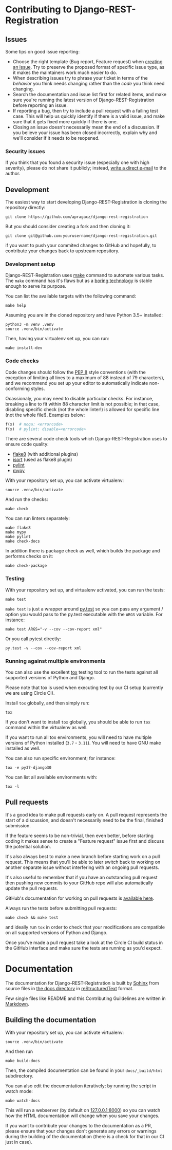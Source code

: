 # Contributing to Django-REST-Registration


## Issues

Some tips on good issue reporting:

*   Choose the right template (Bug report, Feature request) when
    [creating an issue][project-new-issue].
    Try to preserve the proposed format of specific issue type,
    as it makes the maintainers work much easier to do.
*   When describing issues try to phrase your ticket in terms of
    the *behavior* you think needs changing rather than the *code*
    you think need changing.
*   Search the documentation and issue list first for related items,
    and make sure you're running the latest version of Django-REST-Registration
    before reporting an issue.
*   If reporting a bug, then try to include a pull request
    with a failing test case. This will help us quickly identify
    if there is a valid issue, and make sure that it gets fixed more quickly
    if there is one.
*   Closing an issue doesn't necessarily mean the end of a discussion.
    If you believe your issue has been closed incorrectly, explain why
    and we'll consider if it needs to be reopened.


### Security issues

If you think that you found a security issue (especially one with
high severity), please do not share it publicly;
instead, [write a direct e-mail](mailto:apragacz@o2.pl) to the author.


## Development

The easiest way to start developing Django-REST-Registration is cloning
the repository directly:

    git clone https://github.com/apragacz/django-rest-registration

But you should consider creating a fork and then cloning it:

    git clone git@github.com:yourusername/django-rest-registration.git

if you want to push your commited changes to GitHub and hopefully,
to contribute your changes back to upstream repository.


### Development setup

Django-REST-Registration uses [make][make] command to automate various tasks.
The `make` command has it's flaws but as
a [boring technology][boring-technology] is stable enough to serve its purpose.

You can list the available targets with the following command:

    make help

Assuming you are in the cloned repository and have Python 3.5+ installed:

    python3 -m venv .venv
    source .venv/bin/activate

Then, having your virtualenv set up, you can run:

    make install-dev


### Code checks

Code changes should follow the [PEP 8][pep-8] style conventions (with the
exception of limiting all lines to a maximum of 88 instead of 79 characters),
and we recommend you set up your editor to automatically indicate
non-conforming styles.

Ocassionaly, you may need to disable particular checks. For instance,
breaking a line to fit within 88 character limit is not possible;
in that case, disabling specific check (not the whole linter!) is allowed for
specific line (not the whole file!). Examples below:

```python
f(x)  # noqa: <errorcode>
f(x)  # pylint: disable=<errorcode>
```

There are several code check tools which Django-REST-Registration uses
to ensure code quality:

*   [flake8][flake8] (with additional plugins)
*   [isort][isort] (used as flake8 plugin)
*   [pylint][pylint]
*   [mypy][mypy]


With your repository set up, you can activate virtualenv:

    source .venv/bin/activate

And run the checks:

    make check

You can run linters separately:

    make flake8
    make mypy
    make pylint
    make check-docs

In addition there is package check as well, which builds the package
and performs checks on it:

    make check-package

### Testing

With your repository set up, and virtualenv activated, you can run the tests:

    make test

`make test` is just a wrapper around [py.test][pytest] so you can pass
any argument / option you would pass to the py.test executable with
the `ARGS` variable. For instance:

    make test ARGS="-v --cov --cov-report xml"

Or you call pytest directly:

    py.test -v --cov --cov-report xml


### Running against multiple environments

You can also use the excellent [tox][tox] testing tool to run the tests
against all supported versions of Python and Django.

Please note that tox is used when executing test by our CI setup
(currently we are using Circle CI).

Install `tox` globally, and then simply run:

    tox

If you don't want to install `tox` globally, you should be able
to run `tox` command within the virtualenv as well.

If you want to run all tox environments, you will need to have multiple versions
of Python installed (`3.7` - `3.11`). You will need to have GNU make installed
as well.

You can also run specific environment; for instance:

    tox -e py37-django30

You can list all available environments with:

    tox -l


## Pull requests

It's a good idea to make pull requests early on. A pull request represents
the start of a discussion, and doesn't necessarily need to be the final,
finished submission.

If the feature seems to be non-trivial, then even better, before starting
coding it makes sense to create a "Feature request" issue first and discuss
the potential solution.

It's also always best to make a new branch before starting work on
a pull request.  This means that you'll be able to later switch back
to working on another separate issue without interfering with
an ongoing pull requests.

It's also useful to remember that if you have an outstanding pull request then
pushing new commits to your GitHub repo will also automatically update
the pull requests.

GitHub's documentation for working on pull requests
is [available here][github-pull-requests].

Always run the tests before submitting pull requests:

    make check && make test

and ideally run `tox`
in order to check that your modifications are compatible on all
supported versions of Python and Django.

Once you've made a pull request take a look at the Circle CI build status in the
GitHub interface and make sure the tests are running as you'd expect.


# Documentation

The documentation for Django-REST-Registration is built by [Sphinx][sphinx]
from source files in [the docs directory][project-docs-src]
in [reStructuredText][rst] format.

Few single files like README and this Contributing Guildelines are written in
[Markdown][markdown].


## Building the documentation

With your repository set up, you can activate virtualenv:

    source .venv/bin/activate

And then run

    make build-docs

Then, the compiled documentation can be found
in your `docs/_build/html` subdirectory.

You can also edit the documentation iteratively; by running the script
in watch mode:

    make watch-docs

This will run a webserver
(by default on [127.0.0.1:8000](http://127.0.0.1:8000)) so you can watch
how the HTML documentation will change when you save your changes.

If you want to contribute your changes to the documentation as a PR,
please ensure that your changes don't generate any errors or warnings during
the building of the documentation (there is a check for that in our CI
just in case).


[project-new-issue]: https://github.com/apragacz/django-rest-registration/issues/new/choose
[project-issues]: https://github.com/apragacz/django-rest-registration/issues
[project-open-issues]: https://github.com/apragacz/django-rest-registration/issues?state=open
[project-docs-src]: https://github.com/apragacz/django-rest-registration/tree/master/docs

[github-pull-requests]: https://help.github.com/articles/using-pull-requests

[pep-8]: https://www.python.org/dev/peps/pep-0008/
[tox]: https://tox.readthedocs.io/
[flake8]: http://flake8.pycqa.org/
[isort]: https://github.com/timothycrosley/isort
[pylint]: https://www.pylint.org/
[mypy]: http://mypy-lang.org/
[pytest]: https://docs.pytest.org/
[markdown]: https://daringfireball.net/projects/markdown/basics
[rst]: http://docutils.sourceforge.net/docs/user/rst/quickref.html
[sphinx]: http://www.sphinx-doc.org/
[make]: https://www.gnu.org/software/make/manual/make.html
[boring-technology]: http://boringtechnology.club/
